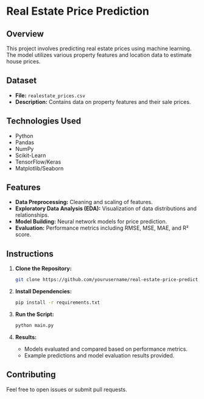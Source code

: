 # Real Estate Price Prediction

## Overview

This project involves predicting real estate prices using machine learning. The model utilizes various property features and location data to estimate house prices.

## Dataset

- **File:** `realestate_prices.csv`
- **Description:** Contains data on property features and their sale prices.

## Technologies Used

- Python
- Pandas
- NumPy
- Scikit-Learn
- TensorFlow/Keras
- Matplotlib/Seaborn

## Features

- **Data Preprocessing:** Cleaning and scaling of features.
- **Exploratory Data Analysis (EDA):** Visualization of data distributions and relationships.
- **Model Building:** Neural network models for price prediction.
- **Evaluation:** Performance metrics including RMSE, MSE, MAE, and R² score.

## Instructions

1. **Clone the Repository:**
    ```bash
    git clone https://github.com/yourusername/real-estate-price-prediction.git
    ```

2. **Install Dependencies:**
    ```bash
    pip install -r requirements.txt
    ```

3. **Run the Script:**
    ```bash
    python main.py
    ```

4. **Results:**
   - Models evaluated and compared based on performance metrics.
   - Example predictions and model evaluation results provided.

## Contributing

Feel free to open issues or submit pull requests.
